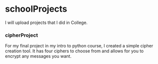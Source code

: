 # schoolProjects
I will upload projects that I did in College.


### cipherProject
For my final project in my intro to python course, I created a simple cipher creation tool. It has four ciphers to choose from and allows for you to encrypt any messages you want.
